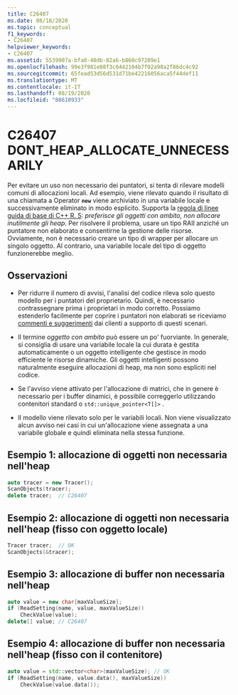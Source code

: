 ```yaml
---
title: C26407
ms.date: 08/18/2020
ms.topic: conceptual
f1_keywords:
- C26407
helpviewer_keywords:
- C26407
ms.assetid: 5539907a-bfa0-40db-82a6-b860c97209e1
ms.openlocfilehash: 99e3f981e08f3c6442104b7f02a98a2f86dc4c92
ms.sourcegitcommit: 65fead53d56d531d71be42216056aca5f44def11
ms.translationtype: MT
ms.contentlocale: it-IT
ms.lasthandoff: 08/19/2020
ms.locfileid: "88610933"
---
```

# <a name="c26407-dont_heap_allocate_unnecessarily"></a>C26407 DONT_HEAP_ALLOCATE_UNNECESSARILY

Per evitare un uso non necessario dei puntatori, si tenta di rilevare modelli comuni di allocazioni locali. Ad esempio, viene rilevato quando il risultato di una chiamata a Operator **`new`** viene archiviato in una variabile locale e successivamente eliminato in modo esplicito. Supporta la [regola di linee guida di base di C++ R. 5](https://github.com/isocpp/CppCoreGuidelines/blob/master/CppCoreGuidelines.md#r5-prefer-scoped-objects-dont-heap-allocate-unnecessarily): *preferisce gli oggetti con ambito, non allocare inutilmente gli heap*. Per risolvere il problema, usare un tipo RAII anziché un puntatore non elaborato e consentirne la gestione delle risorse. Ovviamente, non è necessario creare un tipo di wrapper per allocare un singolo oggetto. Al contrario, una variabile locale del tipo di oggetto funzionerebbe meglio.

## <a name="remarks"></a>Osservazioni

- Per ridurre il numero di avvisi, l'analisi del codice rileva solo questo modello per i puntatori del proprietario. Quindi, è necessario contrassegnare prima i proprietari in modo corretto. Possiamo estenderlo facilmente per coprire i puntatori non elaborati se riceviamo [commenti e suggerimenti](https://developercommunity.visualstudio.com/spaces/62/index.html) dai clienti a supporto di questi scenari.

- Il termine *oggetto con ambito* può essere un po' fuorviante. In generale, si consiglia di usare una variabile locale la cui durata è gestita automaticamente o un oggetto intelligente che gestisce in modo efficiente le risorse dinamiche. Gli oggetti intelligenti possono naturalmente eseguire allocazioni di heap, ma non sono espliciti nel codice.

- Se l'avviso viene attivato per l'allocazione di matrici, che in genere è necessario per i buffer dinamici, è possibile correggerlo utilizzando contenitori standard o `std::unique_pointer<T[]>` .

- Il modello viene rilevato solo per le variabili locali. Non viene visualizzato alcun avviso nei casi in cui un'allocazione viene assegnata a una variabile globale e quindi eliminata nella stessa funzione.

## <a name="example-1-unnecessary-object-allocation-on-heap"></a>Esempio 1: allocazione di oggetti non necessaria nell'heap

```cpp
auto tracer = new Tracer();
ScanObjects(tracer);
delete tracer;  // C26407
```

## <a name="example-2-unnecessary-object-allocation-on-heap-fixed-with-local-object"></a>Esempio 2: allocazione di oggetti non necessaria nell'heap (fisso con oggetto locale)

```cpp
Tracer tracer;  // OK
ScanObjects(&tracer);
```

## <a name="example-3-unnecessary-buffer-allocation-on-heap"></a>Esempio 3: allocazione di buffer non necessaria nell'heap

```cpp
auto value = new char[maxValueSize];
if (ReadSetting(name, value, maxValueSize))
    CheckValue(value);
delete[] value; // C26407
```

## <a name="example-4-unnecessary-buffer-allocation-on-the-heap-fixed-with-container"></a>Esempio 4: allocazione di buffer non necessaria nell'heap (fisso con il contenitore)

```cpp
auto value = std::vector<char>(maxValueSize); // OK
if (ReadSetting(name, value.data(), maxValueSize))
    CheckValue(value.data());
```

